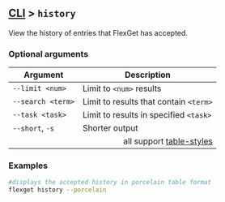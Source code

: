 ## [CLI](/CLI) > `history`
View the history of entries that FlexGet has accepted.

### Optional arguments
| Argument | Description |
| --- | --- |
| `--limit <num>` | Limit to `<num>` results |
| `--search <term>` | Limit to results that contain `<term>` |
| `--task <task>` | Limit to results in specified `<task>` |
| `--short`, `-s` | Shorter output |
||<div align="right">all support [table-styles](/CLI/--table-styles)|

### Examples
```bash
#displays the accepted history in porcelain table format
flexget history --porcelain
```